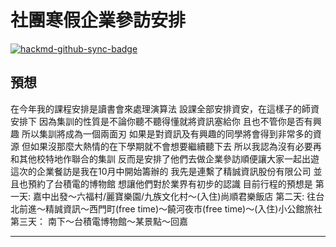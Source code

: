 # 社團寒假企業參訪安排

[![hackmd-github-sync-badge](https://hackmd.io/rpPSES9-TSidSmTl_wU2Ug/badge)](https://hackmd.io/rpPSES9-TSidSmTl_wU2Ug)

## 預想
在今年我的課程安排是讀書會來處理演算法
設課全部安排資安，在這樣子的師資安排下
因為集訓的性質是不論你聽不聽得懂就將資訊塞給你
且也不管你是否有興趣
所以集訓將成為一個兩面刃
如果是對資訊及有興趣的同學將會得到非常多的資源
但如果沒那麼大熱情的在下學期就不會想要繼續聽下去
所以我認為沒有必要再和其他校特地作聯合的集訓
反而是安排了他們去做企業參訪順便讓大家一起出遊
這次的企業餐訪是我在10月中開始籌辦的
我先是連繫了精誠資訊股份有限公司
並且也預約了台積電的博物館
想讓他們對於業界有初步的認識
目前行程的預想是
第一天:
嘉中出發～六福村/麗寶樂園/九族文化村～(入住)尚順君樂飯店
第二天:
往台北前進～精誠資訊～西門町(free time)～饒河夜市(free time)～(入住)小公館旅社
第三天：
南下～台積電博物館～某景點～回嘉

---
